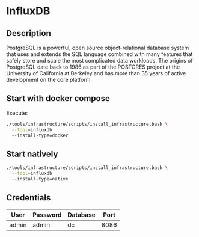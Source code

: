 # InfluxDB

## Description
PostgreSQL is a powerful, open source object-relational database system that uses and extends the SQL language combined with many features that safely store and scale the most complicated data workloads. The origins of PostgreSQL date back to 1986 as part of the POSTGRES project at the University of California at Berkeley and has more than 35 years of active development on the core platform.

## Start with docker compose
Execute:

```bash
./tools/infrastructure/scripts/install_infrastructure.bash \
  --tool=influxdb
  --install-type=docker
```

## Start natively

```bash
./tools/infrastructure/scripts/install_infrastructure.bash \
  --tool=influxdb
  --install-type=native
```

## Credentials

| User  | Password | Database | Port |
| ----- | -------- | -------- | ---- |
| admin | admin    | dc       | 8086 |
